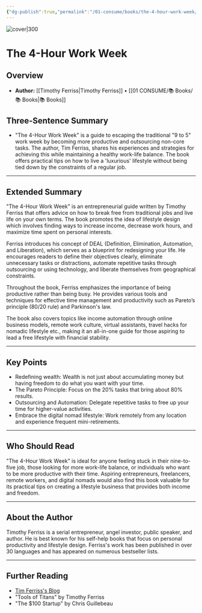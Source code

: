 ```yaml
---
{"dg-publish":true,"permalink":"/01-consume/books/the-4-hour-work-week/","title":"The 4-Hour Work Week","tags":["work-life-balance","outsourcing","hacks","work","culture","entrepreneurship"]}
---
```


![cover|300](http://books.google.com/books/content?id=E3HVzZQh88wC&printsec=frontcover&img=1&zoom=1&edge=curl&source=gbs_api)
# The 4-Hour Work Week

## Overview
- **Author:** [[Timothy Ferriss\|Timothy Ferriss]] • [[01 CONSUME/📚 Books/📚 Books\|📚 Books]]
## Three-Sentence Summary
- "The 4-Hour Work Week" is a guide to escaping the traditional "9 to 5" work week by becoming more productive and outsourcing non-core tasks. The author, Tim Ferriss, shares his experiences and strategies for achieving this while maintaining a healthy work-life balance. The book offers practical tips on how to live a 'luxurious' lifestyle without being tied down by the constraints of a regular job.

---

## Extended Summary
"The 4-Hour Work Week" is an entrepreneurial guide written by Timothy Ferriss that offers advice on how to break free from traditional jobs and live life on your own terms. The book promotes the idea of lifestyle design which involves finding ways to increase income, decrease work hours, and maximize time spent on personal interests.

Ferriss introduces his concept of DEAL (Definition, Elimination, Automation, and Liberation), which serves as a blueprint for redesigning your life. He encourages readers to define their objectives clearly, eliminate unnecessary tasks or distractions, automate repetitive tasks through outsourcing or using technology, and liberate themselves from geographical constraints.

Throughout the book, Ferriss emphasizes the importance of being productive rather than being busy. He provides various tools and techniques for effective time management and productivity such as Pareto’s principle (80/20 rule) and Parkinson's law.

The book also covers topics like income automation through online business models, remote work culture, virtual assistants, travel hacks for nomadic lifestyle etc., making it an all-in-one guide for those aspiring to lead a free lifestyle with financial stability.

---

## Key Points
- Redefining wealth: Wealth is not just about accumulating money but having freedom to do what you want with your time.
- The Pareto Principle: Focus on the 20% tasks that bring about 80% results.
- Outsourcing and Automation: Delegate repetitive tasks to free up your time for higher-value activities.
- Embrace the digital nomad lifestyle: Work remotely from any location and experience frequent mini-retirements.

---

## Who Should Read
"The 4-Hour Work Week" is ideal for anyone feeling stuck in their nine-to-five job, those looking for more work-life balance, or individuals who want to be more productive with their time. Aspiring entrepreneurs, freelancers, remote workers, and digital nomads would also find this book valuable for its practical tips on creating a lifestyle business that provides both income and freedom.

---

## About the Author
Timothy Ferriss is a serial entrepreneur, angel investor, public speaker, and author. He is best known for his self-help books that focus on personal productivity and lifestyle design. Ferriss's work has been published in over 30 languages and has appeared on numerous bestseller lists.

---

## Further Reading
- [Tim Ferriss's Blog](https://tim.blog/)
- "Tools of Titans" by Timothy Ferriss
- "The $100 Startup" by Chris Guillebeau
